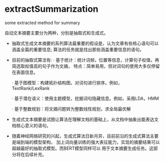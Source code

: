 # extractSummarization
some extracted method for summary

自动文本摘要主要分为两种，分别是抽取式和生成式。

- 抽取式生成文本摘要的系列算法最重要的假设是，认为文章有些核心语句可以涵盖全篇的重要信息;
  算法的任务就是找出那些涵盖重要信息的语句。

- 目前的抽取式算法有:
   · 基于统计：统计词频，位置等信息，计算句子权值，再简选取权值高的句子作为文摘，
     特点：简单易用，但对词句的使用大多仅停留在表面信息。

   · 基于图模型：构建拓扑结构图，对词句进行排序。例如，TextRank/LexRank

   · 基于潜在语义：使用主题模型，挖掘词句隐藏信息。例如，采用LDA，HMM

   · 基于整数规划：将文摘问题转为整数线性规划，求全局最优解

- 生成式文本摘要是试图让算法在理解文档的基础上，从文档中抽象出能表达文档核心意义的语句。

- 随着神经网络研究的兴起，生成式算法日新月异，目前前沿的生成式算法主要是端到端的模型架构，
  加上词向量训练的强大表征能力，实现的摘要结果可以超越最好的抽取式模型。而BERT模型同样可以
  用于文本摘要生成任务。这部分将在后续补充。
